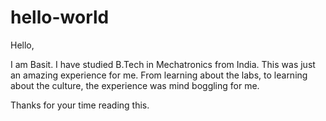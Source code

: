 # hello-world
Hello,

I am Basit. I have studied B.Tech in Mechatronics from India. This was just an amazing experience for me. From learning about the labs, to learning about the culture, the experience was mind boggling for me.

Thanks for your time reading this.
